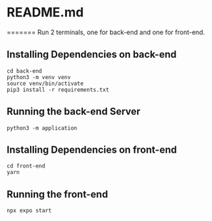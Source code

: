 # README.md

=======
Run 2 terminals, one for back-end and one for front-end.

## Installing Dependencies on back-end

```
cd back-end
python3 -m venv venv
source venv/bin/activate
pip3 install -r requirements.txt
```

## Running the back-end Server

```
python3 -m application
```

## Installing Dependencies on front-end

```
cd front-end
yarn
```

## Running the front-end

```
npx expo start
```
